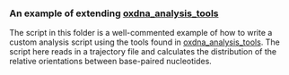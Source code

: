 ### An example of extending [oxdna_analysis_tools](https://github.com/sulcgroup/oxdna_analysis_tools)

The script in this folder is a well-commented example of how to write a custom analysis script using the tools found in [oxdna_analysis_tools](https://github.com/sulcgroup/oxdna_analysis_tools).  The script here reads in a trajectory file and calculates the distribution of the relative orientations between base-paired nucleotides.
